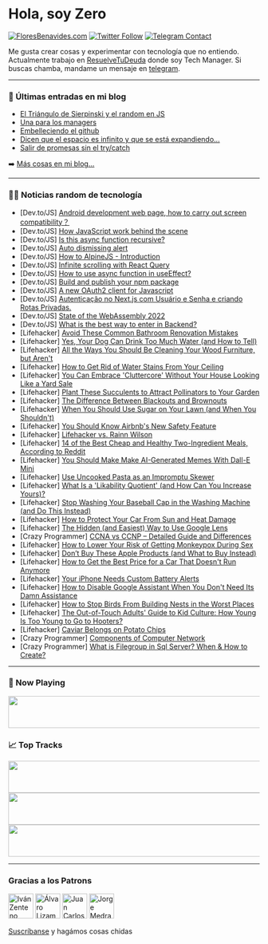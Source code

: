 # Hola, soy Zero

[![FloresBenavides.com](https://img.shields.io/website?down_message=oops&label=MiBlog&style=for-the-badge&up_message=online&url=https%3A%2F%2Ffloresbenavides.com)](https://floresbenavides.com) [![Twitter Follow](https://img.shields.io/twitter/follow/ZeroDragon?color=%231DA1F2&label=Follow&logo=twitter&logoColor=ffffff&style=for-the-badge)](https://twitter.com/zerodragon) [![Telegram Contact](https://img.shields.io/badge/escr%C3%ADbeme-ZeroDragon-%2326A5E4?style=for-the-badge&logo=telegram)](https://t.me/zerodragon)

Me gusta crear cosas y experimentar con tecnología que no entiendo.
Actualmente trabajo en [ResuelveTuDeuda](http://github.com/resuelve) donde soy Tech Manager.
Si buscas chamba, mandame un mensaje en [telegram](https://t.me/zerodragon).

---

### 📕 Últimas entradas en mi blog
<!-- BLOG-POST-LIST:START -->
- [El Triángulo de Sierpinski y el random en JS](https://floresbenavides.com/el-triangulo-de-sierpinski-y-el-random-en-js/)
- [Una para los managers](https://floresbenavides.com/una-para-los-managers/)
- [Embelleciendo el github](https://floresbenavides.com/embelleciendo-el-github/)
- [Dicen que el espacio es infinito y que se está expandiendo…](https://floresbenavides.com/dicen-que-el-espacio-es-infinito-y-que-se-esta-expandiendo/)
- [Salir de promesas sin el try/catch](https://floresbenavides.com/salir-de-promesas-sin-el-try-catch/)
<!-- BLOG-POST-LIST:END -->

➡️ [Más cosas en mi blog...](https://floresbenavides.com)

---

### 👨‍💻 Noticias random de tecnología
<!-- TECH-POSTS:START -->
- [Dev.to/JS] [Android development web page, how to carry out screen compatibility？](https://dev.to/spierr/android-development-web-page-how-to-carry-out-screen-compatibility-35cn)
- [Dev.to/JS] [How JavaScript work behind the scene](https://dev.to/esraaismail/how-javascript-work-behind-the-scene-3on3)
- [Dev.to/JS] [Is this async function recursive?](https://dev.to/mistval/is-this-async-function-recursive-1m9m)
- [Dev.to/JS] [Auto dismissing alert](https://dev.to/parables/how-to-alpinejs-auto-dismissing-alert-3ff3)
- [Dev.to/JS] [How to AlpineJS - Introduction](https://dev.to/parables/how-to-alpinejs-i91)
- [Dev.to/JS] [Infinite scrolling with React Query](https://dev.to/asayerio_techblog/infinite-scrolling-with-react-query-1hgl)
- [Dev.to/JS] [How to use async function in useEffect?](https://dev.to/jasmin/how-to-use-async-function-in-useeffect-5efc)
- [Dev.to/JS] [Build and publish your npm package](https://dev.to/leopold/build-and-publish-your-npm-package-48mb)
- [Dev.to/JS] [A new OAuth2 client for Javascript](https://dev.to/evertp/a-new-oauth2-client-for-javascript-jjb)
- [Dev.to/JS] [Autenticação no Next.js com Usuário e Senha e criando Rotas Privadas.](https://dev.to/portugues/autenticacao-no-nextjs-com-usuario-e-senha-e-criando-rotas-privadas-137)
- [Dev.to/JS] [State of the WebAssembly 2022](https://dev.to/sendilkumarn/state-of-the-webassembly-2022-2h1i)
- [Dev.to/JS] [What is the best way to enter in Backend?](https://dev.to/gabrielpedroza/best-way-to-enter-in-backend-4hhb)
- [Lifehacker] [Avoid These Common Bathroom Renovation Mistakes](https://lifehacker.com/avoid-these-common-bathroom-renovation-mistakes-1849079056)
- [Lifehacker] [Yes, Your Dog Can Drink Too Much Water &lpar;and How to Tell&rpar;](https://lifehacker.com/yes-your-dog-can-drink-too-much-water-and-how-to-tell-1849079054)
- [Lifehacker] [All the Ways You Should Be Cleaning Your Wood Furniture, but Aren&#39;t](https://lifehacker.com/all-the-ways-you-should-be-cleaning-your-wood-furniture-1849079038)
- [Lifehacker] [How to Get Rid of Water Stains From Your Ceiling](https://lifehacker.com/how-to-get-rid-of-water-stains-from-your-ceiling-1849079168)
- [Lifehacker] [You Can Embrace &#39;Cluttercore&#39; Without Your House Looking Like a Yard Sale](https://lifehacker.com/you-can-embrace-cluttercore-without-your-house-looking-1849079164)
- [Lifehacker] [Plant These Succulents to Attract Pollinators to Your Garden](https://lifehacker.com/plant-these-succulents-to-attract-pollinators-to-your-g-1849079161)
- [Lifehacker] [The Difference Between Blackouts and Brownouts](https://lifehacker.com/the-difference-between-blackouts-and-brownouts-1849079269)
- [Lifehacker] [When You Should Use Sugar on Your Lawn &lpar;and When You Shouldn&#39;t&rpar;](https://lifehacker.com/when-you-should-use-sugar-on-your-lawn-and-when-you-sh-1849079274)
- [Lifehacker] [You Should Know Airbnb&#39;s New Safety Feature](https://lifehacker.com/you-should-know-airbnbs-new-safety-feature-1849079284)
- [Lifehacker] [Lifehacker vs. Rainn Wilson](https://lifehacker.com/lifehacker-vs-rainn-wilson-1849078586)
- [Lifehacker] [14 of the Best Cheap and Healthy Two-Ingredient Meals, According to Reddit](https://lifehacker.com/14-of-the-best-cheap-and-healthy-two-ingredient-meals-1849078242)
- [Lifehacker] [You Should Make Make AI-Generated Memes With Dall-E Mini](https://lifehacker.com/you-should-make-make-ai-generated-memes-with-dall-e-min-1849078340)
- [Lifehacker] [Use Uncooked Pasta as an Impromptu Skewer](https://lifehacker.com/use-uncooked-pasta-as-an-impromptu-skewer-1849078386)
- [Lifehacker] [What Is a &#39;Likability Quotient&#39; &lpar;and How Can You Increase Yours&rpar;?](https://lifehacker.com/what-is-a-likability-quotient-and-how-can-you-increase-1849078291)
- [Lifehacker] [Stop Washing Your Baseball Cap in the Washing Machine &lpar;and Do This Instead&rpar;](https://lifehacker.com/stop-washing-your-baseball-cap-in-the-washing-machine-1849077682)
- [Lifehacker] [How to Protect Your Car From Sun and Heat Damage](https://lifehacker.com/how-to-protect-your-vehicle-from-sun-and-heat-damage-1849077805)
- [Lifehacker] [The Hidden &lpar;and Easiest&rpar; Way to Use Google Lens](https://lifehacker.com/the-hidden-and-easiest-way-to-use-google-lens-1849076911)
- [Crazy Programmer] [CCNA vs CCNP – Detailed Guide and Differences](https://www.thecrazyprogrammer.com/2022/06/ccna-vs-ccnp.html)
- [Lifehacker] [How to Lower Your Risk of Getting Monkeypox During Sex](https://lifehacker.com/how-to-lower-your-risk-of-getting-monkeypox-during-sex-1849077183)
- [Lifehacker] [Don’t Buy These Apple Products &lpar;and What to Buy Instead&rpar;](https://lifehacker.com/don-t-buy-these-apple-products-and-what-to-buy-instead-1849076734)
- [Lifehacker] [How to Get the Best Price for a Car That Doesn&#39;t Run Anymore](https://lifehacker.com/how-to-get-the-best-price-for-a-car-that-doesnt-run-any-1849076865)
- [Lifehacker] [Your iPhone Needs Custom Battery Alerts](https://lifehacker.com/your-iphone-needs-custom-battery-alerts-1849076371)
- [Lifehacker] [How to Disable Google Assistant When You Don&#39;t Need Its Damn Assistance](https://lifehacker.com/how-to-disable-google-assistant-when-you-dont-need-its-1849075535)
- [Lifehacker] [How to Stop Birds From Building Nests in the Worst Places](https://lifehacker.com/how-to-stop-birds-from-building-nests-in-the-worst-plac-1849075439)
- [Lifehacker] [The Out-of-Touch Adults&#39; Guide to Kid Culture: How Young Is Too Young to Go to Hooters?](https://lifehacker.com/how-young-is-too-young-to-go-to-hooters-1849074770)
- [Lifehacker] [Caviar Belongs on Potato Chips](https://lifehacker.com/caviar-belongs-on-potato-chips-1849073840)
- [Crazy Programmer] [Components of Computer Network](https://www.thecrazyprogrammer.com/2022/06/components-of-computer-network.html)
- [Crazy Programmer] [What is Filegroup in Sql Server? When &amp; How to Create?](https://www.thecrazyprogrammer.com/2022/06/filegroup-in-sql-server.html)<!-- TECH-POSTS:END -->

---

### 🎵 Now Playing
<a href="https://spotify-now-playing-dun.vercel.app/now-playing?open"><img src="https://spotify-now-playing-dun.vercel.app/now-playing" width="540" height="64"></a>

### 📈 Top Tracks
<a href="https://spotify-now-playing-dun.vercel.app/top-tracks?i=1&open"><img src="https://spotify-now-playing-dun.vercel.app/top-tracks?i=1" width="540" height="64"></a>
<a href="https://spotify-now-playing-dun.vercel.app/top-tracks?i=2&open"><img src="https://spotify-now-playing-dun.vercel.app/top-tracks?i=2" width="540" height="64"></a>
<a href="https://spotify-now-playing-dun.vercel.app/top-tracks?i=3&open"><img src="https://spotify-now-playing-dun.vercel.app/top-tracks?i=3" width="540" height="64"></a>

---

### Gracias a los Patrons
[<img src="https://avatars.githubusercontent.com/u/243380?v=4" alt="Iván Zenteno" width="50px">](https://github.com/k001) [<img src="https://avatars.githubusercontent.com/u/19955639?v=4" alt="Álvaro Lizama" width="50px">](https://github.com/alvarolizama) [<img src="https://avatars.githubusercontent.com/u/2718753?v=4" alt="Juan Carlos Ruiz" width="50px">](https://github.com/JuanCrg90) [<img src="https://avatars.githubusercontent.com/u/37025?v=4" alt="Jorge Medrano" width="50px">](https://github.com/h1pp1e) 

[Suscríbanse](https://www.patreon.com/zerodragon) y hagámos cosas chidas
